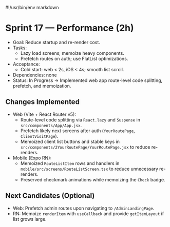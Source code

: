 #!/usr/bin/env markdown
# Sprint 17 — Performance (2h)

- Goal: Reduce startup and re-render cost.
- Tasks:
  - Lazy load screens; memoize heavy components.
  - Prefetch routes on auth; use FlatList optimizations.
- Acceptance:
  - Cold start: web < 2s, iOS < 4s; smooth list scroll.
- Dependencies: none
- Status: In Progress → Implemented web app route-level code splitting, prefetch, and memoization.

## Changes Implemented
- Web (Vite + React Router v5):
  - Route-level code splitting via `React.lazy` and `Suspense` in `src/components/App/App.jsx`.
  - Prefetch likely next screens after auth (`YourRoutePage`, `ClientVisitPage`).
  - Memoized client list buttons and stable keys in `src/components/2YourRoutePage/YourRoutePage.jsx` to reduce re-renders.
- Mobile (Expo RN):
  - Memoized `RouteListItem` rows and handlers in `mobile/src/screens/RouteListScreen.tsx` to reduce unnecessary re-renders.
  - Preserved checkmark animations while memoizing the `Check` badge.

## Next Candidates (Optional)
- Web: Prefetch admin routes upon navigating to `/AdminLandingPage`.
- RN: Memoize `renderItem` with `useCallback` and provide `getItemLayout` if list grows large.
